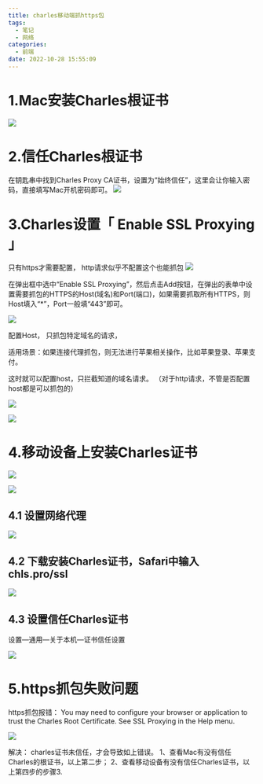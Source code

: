 ```yaml
---
title: charles移动端抓https包
tags:
  - 笔记
  - 网络
categories:
  - 前端
date: 2022-10-28 15:55:09
---
```

# 1.Mac安装Charles根证书
![](https://ant-blogs-img.oss-cn-beijing.aliyuncs.com/img/20221028160557.png)

<!--more-->

# 2.信任Charles根证书
在钥匙串中找到Charles Proxy CA证书，设置为“始终信任”，这里会让你输入密码，直接填写Mac开机密码即可。
![](https://ant-blogs-img.oss-cn-beijing.aliyuncs.com/img/20221028161519.png)

# 3.Charles设置「 Enable SSL Proxying 」
只有https才需要配置， http请求似乎不配置这个也能抓包
![](https://ant-blogs-img.oss-cn-beijing.aliyuncs.com/img/20221028161635.png)

在弹出框中选中“Enable SSL Proxying”，然后点击Add按钮，在弹出的表单中设置需要抓包的HTTPS的Host(域名)和Port(端口)，如果需要抓取所有HTTPS，则Host填入“*”，Port一般填“443”即可。

![](https://ant-blogs-img.oss-cn-beijing.aliyuncs.com/img/20221028161741.png)

配置Host， 只抓包特定域名的请求，

适用场景：如果连接代理抓包，则无法进行苹果相关操作，比如苹果登录、苹果支付。

这时就可以配置host，只拦截知道的域名请求。 （对于http请求，不管是否配置host都是可以抓包的）

![](https://ant-blogs-img.oss-cn-beijing.aliyuncs.com/img/20221028161928.png)

![](https://ant-blogs-img.oss-cn-beijing.aliyuncs.com/img/20221028161956.png)

# 4.移动设备上安装Charles证书
![](https://ant-blogs-img.oss-cn-beijing.aliyuncs.com/img/20221028162037.png)

![](https://ant-blogs-img.oss-cn-beijing.aliyuncs.com/img/20221028162144.png)

## 4.1 设置网络代理
![](https://ant-blogs-img.oss-cn-beijing.aliyuncs.com/img/20221028162235.png)

## 4.2 下载安装Charles证书，Safari中输入 chls.pro/ssl
![](https://ant-blogs-img.oss-cn-beijing.aliyuncs.com/img/20221028162451.png)

## 4.3 设置信任Charles证书

设置—通用—关于本机—证书信任设置

![](https://ant-blogs-img.oss-cn-beijing.aliyuncs.com/img/20221028162552.png)

# 5.https抓包失败问题
https抓包报错： You may need to configure your browser or application to trust the Charles Root Certificate. See SSL Proxying in the Help menu.

![](https://ant-blogs-img.oss-cn-beijing.aliyuncs.com/img/20221028162627.png)

解决： charles证书未信任，才会导致如上错误。
1、查看Mac有没有信任Charles的根证书，以上第二步；
2、查看移动设备有没有信任Charles证书，以上第四步的步骤3.